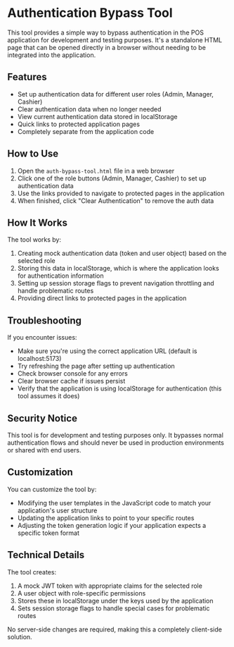 # Authentication Bypass Tool

This tool provides a simple way to bypass authentication in the POS application for development and testing purposes. It's a standalone HTML page that can be opened directly in a browser without needing to be integrated into the application.

## Features

- Set up authentication data for different user roles (Admin, Manager, Cashier)
- Clear authentication data when no longer needed
- View current authentication data stored in localStorage
- Quick links to protected application pages
- Completely separate from the application code

## How to Use

1. Open the `auth-bypass-tool.html` file in a web browser
2. Click one of the role buttons (Admin, Manager, Cashier) to set up authentication data
3. Use the links provided to navigate to protected pages in the application
4. When finished, click "Clear Authentication" to remove the auth data

## How It Works

The tool works by:

1. Creating mock authentication data (token and user object) based on the selected role
2. Storing this data in localStorage, which is where the application looks for authentication information
3. Setting up session storage flags to prevent navigation throttling and handle problematic routes
4. Providing direct links to protected pages in the application

## Troubleshooting

If you encounter issues:

- Make sure you're using the correct application URL (default is localhost:5173)
- Try refreshing the page after setting up authentication
- Check browser console for any errors
- Clear browser cache if issues persist
- Verify that the application is using localStorage for authentication (this tool assumes it does)

## Security Notice

This tool is for development and testing purposes only. It bypasses normal authentication flows and should never be used in production environments or shared with end users.

## Customization

You can customize the tool by:

- Modifying the user templates in the JavaScript code to match your application's user structure
- Updating the application links to point to your specific routes
- Adjusting the token generation logic if your application expects a specific token format

## Technical Details

The tool creates:

1. A mock JWT token with appropriate claims for the selected role
2. A user object with role-specific permissions
3. Stores these in localStorage under the keys used by the application
4. Sets session storage flags to handle special cases for problematic routes

No server-side changes are required, making this a completely client-side solution.
